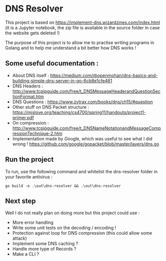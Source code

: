 # DNS Resolver

This project is based on https://implement-dns.wizardzines.com/index.html (it is a Jupyter notebook, the zip file is available in the source folder in case the website gets deleted !)

The purpose of this project is to allow me to practise writing programs in Golang and to help me understand a bit better how DNS works !

## Some useful documentation :
- About DNS itself :
  https://medium.com/@openmohan/dns-basics-and-building-simple-dns-server-in-go-6cb8e1cfe461
- DNS Headers :
http://www.tcpipguide.com/free/t_DNSMessageHeaderandQuestionSectionFormat.htm
- DNS Questions :
https://www.zytrax.com/books/dns/ch15/#question
- Other stuff on DNS Packet structure :
https://mislove.org/teaching/cs4700/spring11/handouts/project1-primer.pdf
- On compression :
http://www.tcpipguide.com/free/t_DNSNameNotationandMessageCompressionTechnique-2.htm
- Implementation made by Google, which was useful to see what I did wrong !
https://github.com/google/gopacket/blob/master/layers/dns.go

## Run the project

To run, use the following command and whitelist the dns-resolver folder in your favorite antivirus :
```
go build -o .\out\dns-resolver && .\out\dns-resolver
```

## Next step

Well I do not really plan on doing more but this project could use :
- More error handling
- Write some unit tests on the decoding / encoding !
- Protection against loop for DNS compression (this could allow some attack)
- Implement some DNS caching ?
- Handle more type of Records ?
- Make a CLI ?